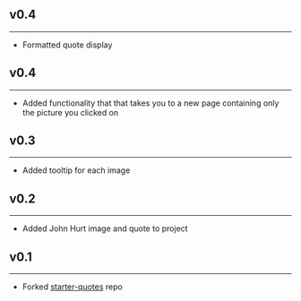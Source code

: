 ## v0.4
-----
* Formatted quote display

## v0.4
-----
* Added functionality that that takes you to a new page containing only the
  picture you clicked on

## v0.3
-----
* Added tooltip for each image

## v0.2
-----
* Added John Hurt image and quote to project

## v0.1
-----
* Forked [starter-quotes](https://github.com/jedi-academy/starter-quotes) repo
